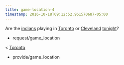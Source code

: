 ```yaml
---
title: game-location-4
timestamp: 2016-10-18T09:12:52.961570687-05:00
---
```


Are the [indians](team) playing in [Toronto](game_location#city) or [Cleveland](game_location#city) [tonight](time/game_day)?
* request/game_location

< [Toronto](game_location#city)
* provide/game_location
